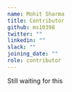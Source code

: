 ```yaml
---
name: Mohit Sharma
title: Contributor
github: ms10398
twitter: ""
linkedin: ""
slack: ""
joining_date: ""
role: contributor
---
```


Still waiting for this
